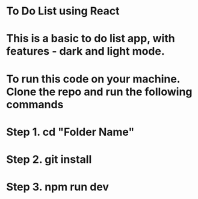 # To Do List using React 

# This is a basic to do list app, with features - dark and light mode.


# To run this code on your machine. Clone the repo and run the following commands

# Step 1. cd "Folder Name"
# Step 2. git install
# Step 3. npm run dev
